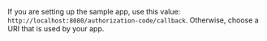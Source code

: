 If you are setting up the sample app, use this value:
`http://localhost:8080/authorization-code/callback`. Otherwise, choose
a URI that is used by your app.
